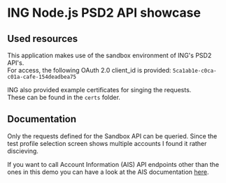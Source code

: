 # ING Node.js PSD2 API showcase

## Used resources
This application makes use of the sandbox environment of ING's PSD2 API's.  
For access, the following OAuth 2.0 client_id is provided: ```5ca1ab1e-c0ca-c01a-cafe-154deadbea75```

ING also provided example certificates for singing the requests.  
These can be found in the ```certs``` folder.

## Documentation
Only the requests defined for the Sandbox API can be queried. Since the test profile selection screen shows multiple accounts I found it rather discieving.

If you want to call Account Information (AIS) API endpoints other than the ones in this demo you can have a look at the AIS documentation [here](https://developer.ing.com/static/AIS.pdf).